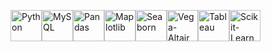 <img alt="Python" width="50px" src="https://cdn.jsdelivr.net/gh/devicons/devicon/icons/python/python-original.svg"/><img alt="MySQL" width="50px" src="https://cdn.jsdelivr.net/gh/devicons/devicon/icons/mysql/mysql-original-wordmark.svg"/><img alt="Pandas" width="50px" src="https://cdn.jsdelivr.net/gh/devicons/devicon@latest/icons/pandas/pandas-original.svg"/><img alt="Maplotlib" width="50px" src="https://cdn.jsdelivr.net/gh/devicons/devicon@latest/icons/matplotlib/matplotlib-original-wordmark.svg"/><img alt="Seaborn" width="50px" src="https://github.com/mwaskom/seaborn/blob/master/doc/_static/logo-mark-darkbg.svg"/><img alt="Vega-Altair" width="50px" src="https://altair-viz.github.io/_static/altair-logo-light.png"/><img alt="Tableau" width="50px" src="https://seeklogo.com/images/T/tableau-software-logo-F1CE2CA54A-seeklogo.com.png"/><img alt="Scikit-Learn" width="50px" src="https://cdn.jsdelivr.net/gh/devicons/devicon@latest/icons/scikitlearn/scikitlearn-original.svg"/>
